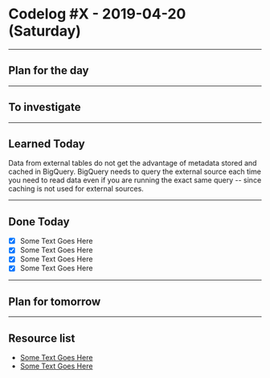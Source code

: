 
# Codelog #X - 2019-04-20 (Saturday)

-----

## Plan for the day

-----

## To investigate

-----

## Learned Today

Data from external tables do not get the advantage of metadata stored and cached in BigQuery.  BigQuery needs to query the external source each time you need to read data even if you are running the exact same query -- since caching is not used for external sources.

-----

## Done Today
- [x] Some Text Goes Here
- [x] Some Text Goes Here
- [x] Some Text Goes Here
- [x] Some Text Goes Here
-----

## Plan for tomorrow

-----

## Resource list

- [Some Text Goes Here](https://www.taniarascia.com/how-to-create-and-use-bash-scripts/)
- [Some Text Goes Here](https://devhints.io/bash)
